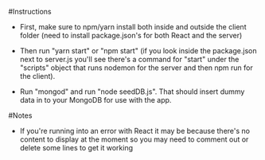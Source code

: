 #Instructions
* First, make sure to npm/yarn install both inside and outside the client folder (need to install package.json's for both React and the server)

* Then run "yarn start" or "npm start" (if you look inside the package.json next to server.js you'll see there's a command for "start" under the "scripts" object that runs nodemon for the server and then npm run for the client).

* Run "mongod" and run "node seedDB.js". That should insert dummy data in to your MongoDB for use with the app.

#Notes
* If you're running into an error with React it may be because there's no content to display at the moment so you may need to comment out or delete some lines to get it working